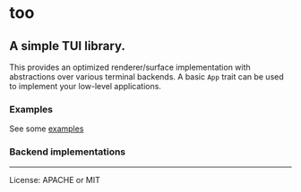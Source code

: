 # too

## A simple TUI library.

This provides an optimized renderer/surface implementation with abstractions over various terminal backends. A basic `App` trait can be used to implement your low-level applications.

### Examples

See some [examples](https://github.com/museun/too/tree/dev/too/examples)

### Backend implementations

---

License: APACHE or MIT
